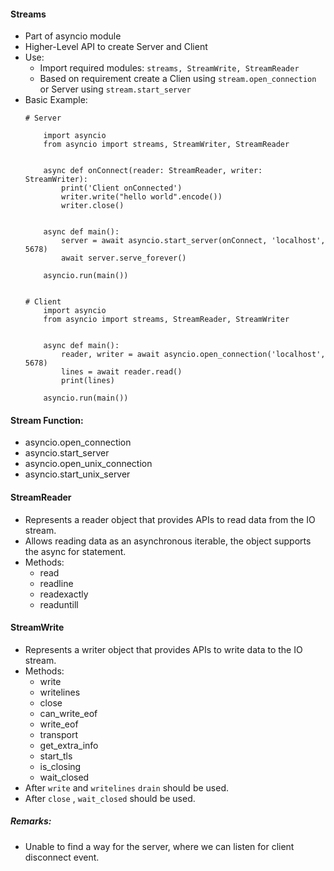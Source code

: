 #### Streams
- Part of asyncio module
- Higher-Level API to create Server and Client
- Use:
    - Import required modules: `streams, StreamWrite, StreamReader`
    - Based on requirement create a Clien using `stream.open_connection` or Server using `stream.start_server`
- Basic Example:
    ```
    # Server

        import asyncio
        from asyncio import streams, StreamWriter, StreamReader


        async def onConnect(reader: StreamReader, writer: StreamWriter):
            print('Client onConnected')
            writer.write("hello world".encode())
            writer.close()


        async def main():
            server = await asyncio.start_server(onConnect, 'localhost', 5678)
            await server.serve_forever()

        asyncio.run(main())


    # Client
        import asyncio
        from asyncio import streams, StreamReader, StreamWriter


        async def main():
            reader, writer = await asyncio.open_connection('localhost', 5678)
            lines = await reader.read()
            print(lines)

        asyncio.run(main())
    ```

#### Stream Function:
- asyncio.open_connection
- asyncio.start_server
- asyncio.open_unix_connection
- asyncio.start_unix_server


#### StreamReader 
- Represents a reader object that provides APIs to read data from the IO stream. 
- Allows reading data as an asynchronous iterable, the object supports the async for statement.
- Methods:
    - read
    - readline
    - readexactly
    - readuntill

#### StreamWrite
- Represents a writer object that provides APIs to write data to the IO stream.
- Methods:
    - write
    - writelines
    - close
    - can_write_eof
    - write_eof
    - transport
    - get_extra_info
    - start_tls
    - is_closing
    - wait_closed
- After `write` and `writelines` `drain` should be used.
- After `close` , `wait_closed` should be used.

##### Remarks:
- Unable to find a way for the server, where we can listen for client disconnect event.
